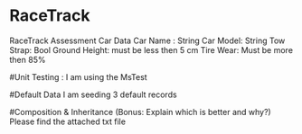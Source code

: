 # RaceTrack
RaceTrack Assessment
Car Data 
 Car Name : String 
 Car Model: String
 Tow Strap: Bool 
 Ground Height: must be less then 5 cm
 Tire Wear: Must be more then 85% 
 
#Unit Testing :
 I am using the MsTest
 
#Default Data 
 I am seeding 3 default records  
 
#Composition & Inheritance (Bonus: Explain which is better and why?)
Please find the attached txt file 
